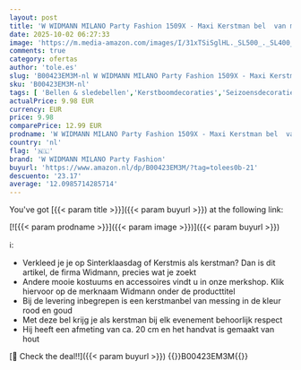 ```yaml
---
layout: post
title: 'W WIDMANN MILANO Party Fashion 1509X - Maxi Kerstman bel  van messing  lengte ca. 20 cm  Sinterklaas  Kerstmis'
date: 2025-10-02 06:27:33
image: 'https://m.media-amazon.com/images/I/31xTSiSglHL._SL500_._SL400_.jpg'
comments: true
category: ofertas
author: 'tole.es'
slug: 'B00423EM3M-nl W WIDMANN MILANO Party Fashion 1509X - Maxi Kerstman bel...'
sku: 'B00423EM3M-nl'
tags: [ 'Bellen & sledebellen','Kerstboomdecoraties','Seizoensdecoratie','Wonen & keuken','Woonaccessoires','w widmann milano party fashion','🇳🇱', ]
actualPrice: 9.98 EUR
currency: EUR
price: 9.98
comparePrice: 12.99 EUR
prodname: 'W WIDMANN MILANO Party Fashion 1509X - Maxi Kerstman bel  van messing  lengte ca. 20 cm  Sinterklaas  Kerstmis'
country: 'nl'
flag: '🇳🇱'
brand: 'W WIDMANN MILANO Party Fashion'
buyurl: 'https://www.amazon.nl/dp/B00423EM3M/?tag=tolees0b-21'
descuento: '23.17'
average: '12.0985714285714'
---
```


You've got [{{< param title >}}]({{< param buyurl >}}) at the following link:

[![{{< param prodname >}}]({{< param image >}})]({{< param buyurl >}})

ℹ️:

- Verkleed je je op Sinterklaasdag of Kerstmis als kerstman? Dan is dit artikel, de firma Widmann, precies wat je zoekt
- Andere mooie kostuums en accessoires vindt u in onze merkshop. Klik hiervoor op de merknaam Widmann onder de producttitel
- Bij de levering inbegrepen is een kerstmanbel van messing in de kleur rood en goud
- Met deze bel krijg je als kerstman bij elk evenement behoorlijk respect
- Hij heeft een afmeting van ca. 20 cm en het handvat is gemaakt van hout

[🛒 Check the deal!!]({{< param buyurl >}})
{{<world>}}B00423EM3M{{</world>}}
